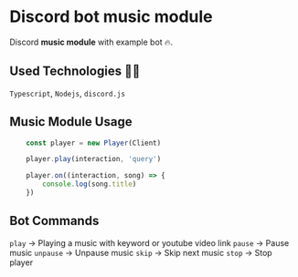 # Discord bot music module

Discord **music module** with example bot 🔥.

## Used Technologies 👨‍💻
`Typescript`, `Nodejs`, `discord.js`

## Music Module Usage

```js
    const player = new Player(Client)

    player.play(interaction, 'query')

    player.on((interaction, song) => {
        console.log(song.title)
    })
```

## Bot Commands
`play` -> Playing a music with keyword or youtube video link
`pause` -> Pause music
`unpause` -> Unpause music
`skip` -> Skip next music
`stop` -> Stop player